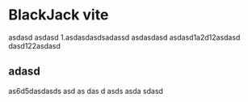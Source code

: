 # BlackJack vite

asdasd
asdasd
1.asdasdasdsadassd
asdasdasd
asdasd1a2d12asdasd
dasd122asdasd

## adasd

as6d5dasdasds
asd
as
das
d
asds
asda
sdasd
